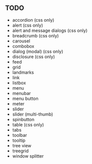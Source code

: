 
## TODO

* accordion (css only)
* alert (css only)
* alert and message dialogs (css only)
* breadcrumb (css only)
* carousel
* combobox
* dialog (modal) (css only)
* disclosure (css only)
* feed
* grid
* landmarks
* link
* listbox
* menu
* menubar
* menu button
* meter
* slider
* slider (multi-thumb)
* spinbutton
* table (css only)
* tabs
* toolbar
* tooltip
* tree view
* treegrid
* window splitter